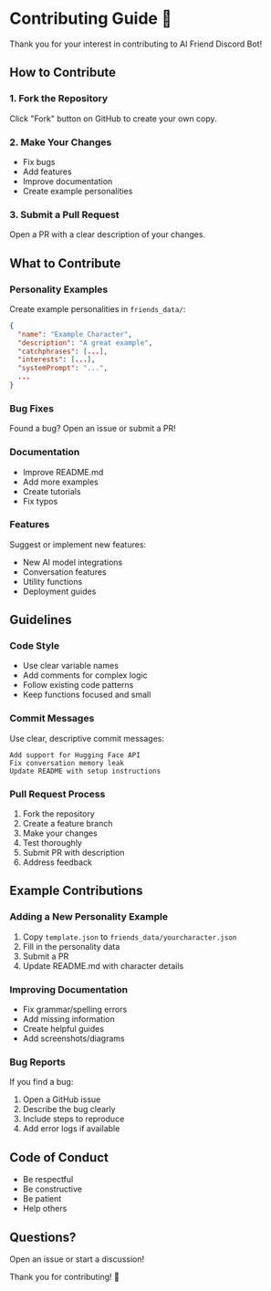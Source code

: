 # Contributing Guide 🤝

Thank you for your interest in contributing to AI Friend Discord Bot!

## How to Contribute

### 1. Fork the Repository

Click "Fork" button on GitHub to create your own copy.

### 2. Make Your Changes

- Fix bugs
- Add features
- Improve documentation
- Create example personalities

### 3. Submit a Pull Request

Open a PR with a clear description of your changes.

## What to Contribute

### Personality Examples

Create example personalities in `friends_data/`:

```json
{
  "name": "Example Character",
  "description": "A great example",
  "catchphrases": [...],
  "interests": [...],
  "systemPrompt": "...",
  ...
}
```

### Bug Fixes

Found a bug? Open an issue or submit a PR!

### Documentation

- Improve README.md
- Add more examples
- Create tutorials
- Fix typos

### Features

Suggest or implement new features:
- New AI model integrations
- Conversation features
- Utility functions
- Deployment guides

## Guidelines

### Code Style

- Use clear variable names
- Add comments for complex logic
- Follow existing code patterns
- Keep functions focused and small

### Commit Messages

Use clear, descriptive commit messages:
```
Add support for Hugging Face API
Fix conversation memory leak
Update README with setup instructions
```

### Pull Request Process

1. Fork the repository
2. Create a feature branch
3. Make your changes
4. Test thoroughly
5. Submit PR with description
6. Address feedback

## Example Contributions

### Adding a New Personality Example

1. Copy `template.json` to `friends_data/yourcharacter.json`
2. Fill in the personality data
3. Submit a PR
4. Update README.md with character details

### Improving Documentation

- Fix grammar/spelling errors
- Add missing information
- Create helpful guides
- Add screenshots/diagrams

### Bug Reports

If you find a bug:
1. Open a GitHub issue
2. Describe the bug clearly
3. Include steps to reproduce
4. Add error logs if available

## Code of Conduct

- Be respectful
- Be constructive
- Be patient
- Help others

## Questions?

Open an issue or start a discussion!

Thank you for contributing! 🎉

